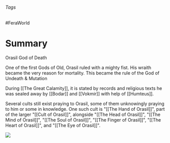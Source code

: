 ###### Tags

#FeraWorld

# Summary

Orasil 
	God of Death 

One of the first Gods of Old, Orasil ruled with a mighty fist. His wraith became the very reason for mortality. This became the rule of the God of Undeath & Mutation 

During [[The Great Calamity]], it is stated by records and religious texts he was sealed away by [[Bodar]] and [[Vokmir]] with help of [[Humteus]].  

Several cults still exist praying to Orasil, some of them unknowingly praying to him or some in knowledge. One such cult is "[[The Hand of Orasil]]", part of the larger "[[Cult of Orasil]]", alongside "[[The Head of Orasil]]", "[[The Mind of Orasil]]",  "[[The Soul of Orasil]]", "[[The Finger of Orasil]]", "[[The Heart of Orasil]]", and "[[The Eye of Orasil]]".  


![](Orasil.jpg)